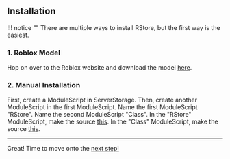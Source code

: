 ## Installation

!!! notice ""
There are multiple ways to install RStore, but the first way is the easiest.

### 1. Roblox Model

Hop on over to the Roblox website and download the model [here](https://www.roblox.com/library/6604172458/RStore).

### 2. Manual Installation

First, create a ModuleScript in ServerStorage. Then, create another ModuleScript in the first ModuleScript. Name the first ModuleScript "RStore". Name the second ModuleScript "Class". In the "RStore" ModuleScript, make the source [this](https://github.com/R0bl0x10501050/Roblox/blob/main/RStore/main.lua). In the "Class" ModuleScript, make the source [this](https://github.com/R0bl0x10501050/Roblox/blob/main/RStore/Class.lua).

___
Great! Time to move onto the [next step!](https://r0bl0x10501050.github.io/Roblox/guide/basic_usage.md)
